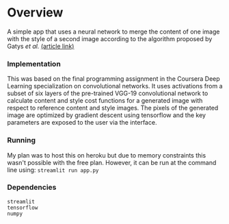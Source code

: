 # Overview
A simple app that uses a neural network to merge the content of one image with the style of a second image according to the algorithm proposed by Gatys *et al.*  [(article link)](https://arxiv.org/abs/1508.06576)

### Implementation
This was based on the final programming assignment in the Coursera Deep Learning specialization on convolutional networks. It uses activations from a subset of six layers of the pre-trained VGG-19 convolutional network to calculate content and style cost functions for a generated image with respect to reference content and style images. The pixels of the generated image are optimized by gradient descent using tensorflow and the key parameters are exposed to the user via the interface.

### Running
My plan was to host this on heroku but due to memory constraints this wasn't possible with the free plan. However, it can be run at the command line using:
`streamlit run app.py`

### Dependencies
```
streamlit
tensorflow
numpy
```